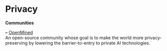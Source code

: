 # Privacy

**Communities**

**–** [OpenMined ](https://www.openmined.org/)  
An open-source community whose goal is to make the world more privacy-preserving by lowering the barrier-to-entry to private AI technologies.

